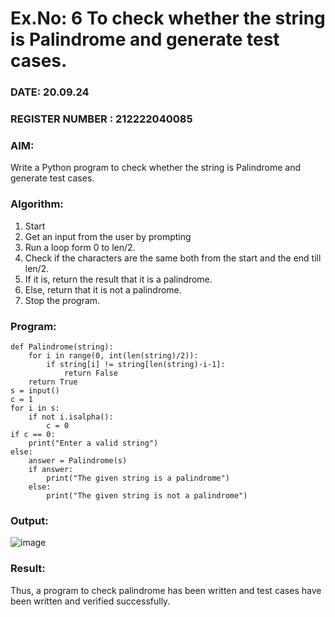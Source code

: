 # Ex.No: 6 To check whether the string is Palindrome and generate test cases.
### DATE: 20.09.24                                                          
### REGISTER NUMBER : 212222040085
### AIM: 
Write a Python program to check whether the string is Palindrome and generate test cases. 
### Algorithm:
1. Start
2. Get an input from the user by prompting 
3. Run a loop form 0 to len/2.
4. Check if the characters are the same both from the start and the end till len/2. 
5. If it is, return the result that it is a palindrome.
6. Else, return that it is not a palindrome. 
7. Stop the program.
### Program:
```
def Palindrome(string): 
    for i in range(0, int(len(string)/2)): 
        if string[i] != string[len(string)-i-1]: 
            return False 
    return True 
s = input() 
c = 1 
for i in s: 
    if not i.isalpha(): 
        c = 0 
if c == 0: 
    print("Enter a valid string") 
else:
    answer = Palindrome(s) 
    if answer: 
        print("The given string is a palindrome") 
    else: 
        print("The given string is not a palindrome")
```

### Output:
![image](https://github.com/user-attachments/assets/bc71eb19-4251-4289-8820-f3df0a7063aa)


### Result:
Thus, a program to check palindrome has been written and test cases have been written and verified successfully.
